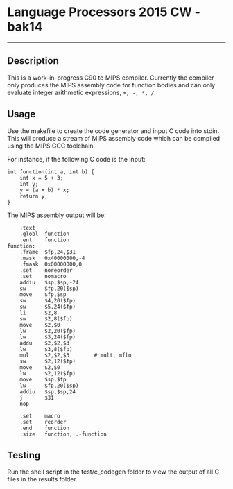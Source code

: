 # Language Processors 2015 CW - bak14

--- 

## Description

This is a work-in-progress C90 to MIPS compiler. Currently the compiler only produces the MIPS assembly code for function bodies and can only evaluate integer arithmetic expressions, `+, -, *, /`.
## Usage

Use the makefile to create the code generator and input C code into stdin. This will produce a stream of MIPS assembly code which can be compiled using the MIPS GCC toolchain.

For instance, if the following C code is the input:

    int function(int a, int b) {
	    int x = 5 + 3;
	    int y;
	    y = (a + b) * x;
	    return y;
	}

The MIPS assembly output will be:

		.text
		.globl  function
		.ent    function
	function:
		.frame  $fp,24,$31
		.mask   0x40000000,-4
		.fmask  0x00000000,0
		.set    noreorder
		.set    nomacro
		addiu   $sp,$sp,-24
		sw      $fp,20($sp)
		move    $fp,$sp
		sw      $4,20($fp)
		sw      $5,24($fp)
		li      $2,8
		sw      $2,8($fp)
		move    $2,$0
		lw      $2,20($fp)
		lw      $3,24($fp)
		addu    $2,$2,$3
		lw      $3,8($fp)
		mul     $2,$2,$3		# mult, mflo
		sw      $2,12($fp)
		move    $2,$0
		lw      $2,12($fp)
		move    $sp,$fp
		lw      $fp,20($sp)
		addiu   $sp,$sp,24
		j       $31
		nop
	
		.set    macro
		.set    reorder
		.end    function
		.size   function, .-function




## Testing

Run the shell script in the test/c_codegen folder to view the output of all C files in the results folder.